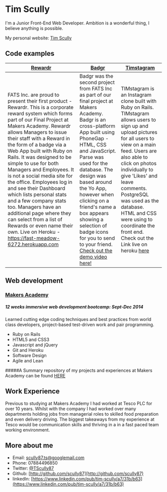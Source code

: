 Tim Scully
===========
I'm a Junior Front-End Web Developer. Ambition is a wonderful thing, I believe anything is possible.

My personal website: [Tim Scully](http://timscully.co.uk)

Code examples
---------------

|[Rewardr](http://github.com/hatstephens/FATS_rewardr)|[Badgr](http://github.com/scully87/FATS_badgr)|[Timstagram](http://github.com/Scully87/TIMstagram)|
| ------------- | ------------ |  ----------  |
|FATS Inc. are proud to present their first product - Rewardr. This is a corporate reward system which forms part of our Final Project at Makers Academy. Rewardr allows Managers to issue their staff with a Reward in the form of a badge via a Web App built with Ruby on Rails. It was designed to be simple to use for both Managers and Employees. It is not a social media site for the office. Employees log in and see their Dashboard which lists personal stats and a few company stats too. Managers have an additional page where they can select from a list of Rewards or even name their own. Live on Heroku - https://fast-meadow-6272.herokuapp.com|Badgr was the second project from FATS Inc as part of our final project at Makers Academy. Badgr is an cross-platform App built using PhoneGap - HTML, CSS and JavaScript. Parse was used for the database. The design was based around the Yo App, however when clicking on a friend's name a box appears showing a selection of badge icons for you to send to your friend. [Check out the demo video here!](https://www.youtube.com/watch?v=sUN0YaqLpF8&list=UU1NQjRun26caQPa6D6j3dsg)|TIMstagram is an Instagram clone built with Ruby on Rails. TIMstagram allows users to sign up and upload pictures for all users to view on a main feed. Users are also able to click on photos individually to give 'Likes' and leave comments. PostgreSQL was used as the database. HTML and CSS were using to coordinate the front end. Check out the Link live on heroku [here](http://pacific-castle-9436.herokuapp.com/)|

Web development
----------------

### [Makers Academy](http://makersacademy.com)
##### 12 weeks immersive web development bootcamp: Sept-Dec 2014
Learned cutting edge coding techniques and best practices from world class developers, project-based test-driven work and pair programming.

- Ruby on Rails
- HTML5 and CSS3
- Javascript and jQuery
- Git and Heroku
- Software Design
- Agile and Lean

#####A Summary repository of my projects and experiences at Makers Academy can be found [HERE](https://github.com/Scully87/Makers_Academy)

Work Experience
-----------------
Previous to studying at Makers Academy I had worked at Tesco PLC for over 10 years. Whilst with the company I had worked over many departments holding jobs from managerial roles to skilled food preparation and even delivery driving.
The biggest takeaways from my experience at Tesco would be communication skills and thriving in a in a fast paced team working environment.

More about me
---------------

- Email: scully87.ts@googlemail.com
- Phone: 07884496850
- Twitter: [@TScully87](https://twitter.com/TScully87)
- Github: [http://github.com/scully87](http://github.com/scully87)
- linkedIn: [https://www.linkedin.com/pub/tim-scully/a7/31b/b63](https://www.linkedin.com/pub/tim-scully/a7/31b/b63)


[Personal Site]:http://timscully.co.uk
